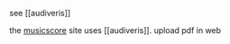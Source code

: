 see [[audiveris]]

the [musicscore](https://musescore.com/import?from=upload) site uses [[audiveris]].  upload pdf in web